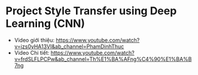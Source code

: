 # Project Style Transfer using Deep Learning (CNN)
- Video giới thiệu: https://www.youtube.com/watch?v=jzs0yHA13VI&ab_channel=PhamDinhThuc
- Video Chi tiết: https://www.youtube.com/watch?v=frdSLFLPCPw&ab_channel=Th%E1%BA%AFng%C4%90%E1%BA%B7ng
